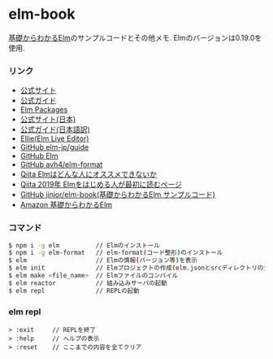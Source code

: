 # elm-book
[基礎からわかるElm](https://www.amazon.co.jp/dp/4863542224)のサンプルコードとその他メモ.
Elmのバージョンは0.19.0を使用.

### リンク
- [公式サイト](https://elm-lang.org/)
- [公式ガイド](https://guide.elm-lang.org/)
- [Elm Packages](https://package.elm-lang.org/)
- [公式サイト(日本)](https://elm-lang.jp/)
- [公式ガイド(日本語訳)](https://guide.elm-lang.jp/)
- [Ellie(Elm Live Editor)](https://ellie-app.com)
- [GitHub elm-jp/guide](https://github.com/elm-jp/guide)
- [GitHub Elm](https://github.com/elm/)
- [GitHub avh4/elm-format](https://github.com/avh4/elm-format)
- [Qiita Elmはどんな人にオススメできないか](https://qiita.com/arowM/items/dfb38d1c5f3dfde8b8bf)
- [Qiita 2019年 Elmをはじめる人が最初に読むページ](https://qiita.com/arowM/items/5ec5853298fc880353b7)
- [GitHub jinjor/elm-book(基礎からわかるElm サンプルコード)](https://github.com/jinjor/elm-book)
- [Amazon 基礎からわかるElm](https://www.amazon.co.jp/dp/4863542224)

### コマンド

```bash
$ npm i -g elm          // Elmのインストール
$ npm i -g elm-format   // elm-format(コード整形)のインストール
$ elm                   // Elmの情報(バージョン等)を表示
$ elm init              // Elmプロジェクトの作成(elm.jsonとsrcディレクトリの生成)
$ elm make <file_name>  // Elmファイルのコンパイル
$ elm reactor           // 組み込みサーバの起動
$ elm repl              // REPLの起動
```

### elm repl

```
> :exit     // REPLを終了
> :help     // ヘルプの表示
> :reset    // ここまでの内容を全てクリア
```

